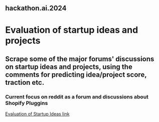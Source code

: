 ## hackathon.ai.2024

# Evaluation of startup ideas and projects

## Scrape some of the major forums' discussions on startup ideas and projects, using the comments for predicting idea/project score, traction etc.

### Current focus on reddit as a forum and discussions about Shopify Pluggins


[Evaluation of Startup Ideas link](https://372c93623e43145780.gradio.live/)